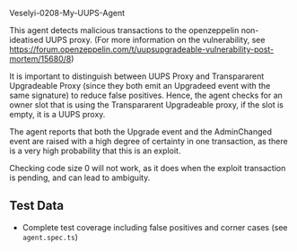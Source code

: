 Veselyi-0208-My-UUPS-Agent

This agent detects malicious transactions to the openzeppelin non-ideatised UUPS proxy. (For more information on the vulnerability, see https://forum.openzeppelin.com/t/uupsupgradeable-vulnerability-post-mortem/15680/8)

It is important to distinguish between UUPS Proxy and Transpararent Upgradeable Proxy (since they both emit an Upgradeed event with the same signature) to reduce false positives. Hence, the agent checks for an owner slot that is using the Transpararent Upgradeable proxy, if the slot is empty, it is a UUPS proxy.

The agent reports that both the Upgrade event and the AdminChanged event are raised with a high degree of certainty in one transaction, as there is a very high probability that this is an exploit.

Checking code size 0 will not work, as it does when the exploit transaction is pending, and can lead to ambiguity.

## Test Data

- Complete test coverage including false positives and corner cases (see `agent.spec.ts`)


